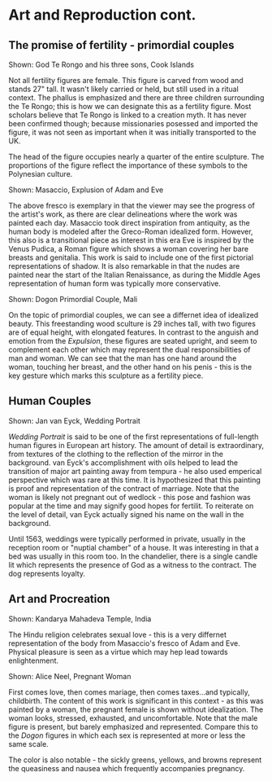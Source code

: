 # Art and Reproduction cont.

## The promise of fertility - primordial couples
Shown: God Te Rongo and his three sons, Cook Islands

Not all fertility figures are female. This figure is carved from wood and stands 27" tall. It wasn't likely carried or held, but still used in a ritual context. The phallus is emphasized and there are three children surrounding the Te Rongo; this is how we can designate this as a fertility figure. Most scholars believe that Te Rongo is linked to a creation myth. It has never been confirmed though; because missionaries posessed and imported the figure, it was not seen as important when it was initially transported to the UK.

The head of the figure occupies nearly a quarter of the entire sculpture. The proportions of the figure reflect the importance of these symbols to the Polynesian culture.

Shown: Masaccio, Explusion of Adam and Eve

The above fresco is exemplary in that the viewer may see the progress of the artist's work, as there are clear delineations where the work was painted each day. Masaccio took direct inspiration from antiquity, as the human body is modeled after the Greco-Roman idealized form. However, this also is a transitional piece as interest in this era Eve is inspired by the Venus Pudica, a Roman figure which shows a woman covering her bare breasts and genitalia. This work is said to include one of the first pictorial representations of shadow. It is also remarkable in that the nudes are painted near the start of the Italian Renaissance, as during the Middle Ages representation of human form was typically more conservative.

Shown: Dogon Primordial Couple, Mali

On the topic of primordial couples, we can see a differnet idea of idealized beauty. This freestanding wood sculture is 29 inches tall, with two figures are of equal height, with elongated features. In contrast to the anguish and emotion from the *Expulsion*, these figures are seated upright, and seem to complement each other which may represent the dual responsibilities of man and woman. We can see that the man has one hand around the woman, touching her breast, and the other hand on his penis - this is the key gesture which marks this sculpture as a fertility piece.

## Human Couples

Shown: Jan van Eyck, Wedding Portrait

*Wedding Portrait* is said to be one of the first representations of full-length human figures in European art history. The amount of detail is extraordinary, from textures of the clothing to the reflection of the mirror in the background. van Eyck's accomplishment with oils helped to lead the transition of major art painting away from tempura - he also used emperical perspective which was rare at this time. It is hypothesized that this painting is proof and representation of the contract of marriage. Note that the woman is likely not pregnant out of wedlock - this pose and fashion was popular at the time and may signify good hopes for fertilit. To reiterate on the level of detail, van Eyck actually signed his name on the wall in the background.

Until 1563, weddings were typically performed in private, usually in the reception room or "nuptial chamber" of a house. It was interesting in that a bed was usually in this room too. In the chandelier, there is a single candle lit which represents the presence of God as a witness to the contract. The dog represents loyalty.

## Art and Procreation

Shown: Kandarya Mahadeva Temple, India

The Hindu religion celebrates sexual love - this is a very differnet representation of the body from Masaccio's fresco of Adam and Eve. Physical pleasure is seen as a virtue which may hep lead towards enlightenment.

Shown: Alice Neel, Pregnant Woman

First comes love, then comes mariage, then comes taxes...and typically, childbirth. The content of this work is significant in this context - as this was painted by a woman, the pregnant female is shown without idealization. The woman looks, stressed, exhausted, and uncomfortable. Note that the male figure is present, but barely emphasized and represented. Compare this to the *Dogon* figures in which each sex is represented at more or less the same scale.

The color is also notable - the sickly greens, yellows, and browns represent the queasiness and nausea which frequently accompanies pregnancy.